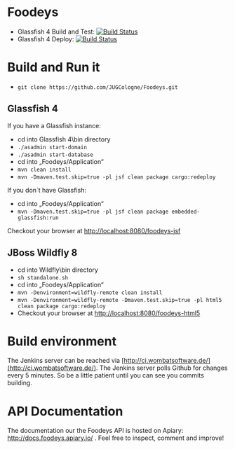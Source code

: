 # Foodeys
* Glassfish 4 Build and Test: [![Build Status](http://ci.wombatsoftware.de/job/Foodeys%20-%20Glassfish%204/badge/icon)](http://ci.wombatsoftware.de/job/Foodeys%20-%20Glassfish%204/)
* Glassfish 4 Deploy: [![Build Status](http://ci.wombatsoftware.de/job/Foodeys%20-%20Glassfish%204%20Deployment/badge/icon)](http://ci.wombatsoftware.de/job/Foodeys%20-%20Glassfish%204%20Deployment/)

# Build and Run it
* ```git clone https://github.com/JUGCologne/Foodeys.git```

## Glassfish 4
If you have a Glassfish instance:
* cd into Glassfish 4\bin directory
* ```./asadmin start-domain```
* ```./asadmin start-database```
* cd into „Foodeys/Application“
* ```mvn clean install```
* ```mvn -Dmaven.test.skip=true -pl jsf clean package cargo:redeploy```
 
If you don´t have Glassfish:
* cd into „Foodeys/Application“
* ```mvn -Dmaven.test.skip=true -pl jsf clean package embedded-glassfish:run```

Checkout your browser at [http://localhost:8080/foodeys-jsf](http://localhost:8080/foodeys-jsf)

## JBoss Wildfly 8

* cd into Wildfly\bin directory
* ```sh standalone.sh```
* cd into „Foodeys/Application“
* ```mvn -Denvironment=wildfly-remote clean install```
* ```mvn -Denvironment=wildfly-remote -Dmaven.test.skip=true -pl html5 clean package cargo:redeploy```
* Checkout your browser at [http://localhost:8080/foodeys-html5](http://localhost:8080/foodeys-html5)

# Build environment
The Jenkins server can be reached via [http://ci.wombatsoftware.de/](http://ci.wombatsoftware.de/).
The Jenkins server polls Github for changes every 5 minutes. So be a little patient until you can see you commits building.

# API Documentation
The documentation our the Foodeys API is hosted on Apiary: http://docs.foodeys.apiary.io/ .
Feel free to inspect, comment and improve!
